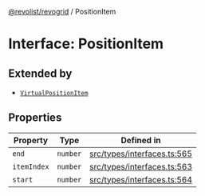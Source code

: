 [@revolist/revogrid](README.md) / PositionItem

# Interface: PositionItem

## Extended by

- [`VirtualPositionItem`](Interface.VirtualPositionItem.md)

## Properties

| Property | Type | Defined in |
| ------ | ------ | ------ |
| `end` | `number` | [src/types/interfaces.ts:565](https://github.com/revolist/revogrid/blob/b237f8e2bf171382439be1d1cad91b20987b8302/src/types/interfaces.ts#L565) |
| `itemIndex` | `number` | [src/types/interfaces.ts:563](https://github.com/revolist/revogrid/blob/b237f8e2bf171382439be1d1cad91b20987b8302/src/types/interfaces.ts#L563) |
| `start` | `number` | [src/types/interfaces.ts:564](https://github.com/revolist/revogrid/blob/b237f8e2bf171382439be1d1cad91b20987b8302/src/types/interfaces.ts#L564) |
